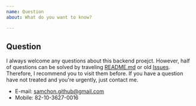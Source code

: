 ```yaml
---
name: Question
about: What do you want to know?

---
```


## Question
I always welcome any questions about this backend proejct. However, half of questions can be solved by traveling [README.md](https://github.com/inspiration33/typescript-backend) or old [Issues](https://github.com/inspiration33/typescript-backend/search?type=Issues). Therefore, I recommend you to visit them before. If you have a question have not treated and you're urgently, just contact me.

  - E-mail: samchon.github@gmail.com
  - Mobile: 82-10-3627-0016